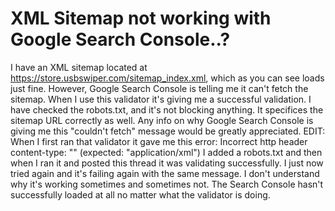 
# XML Sitemap not working with Google Search Console..?

I have an XML sitemap located at https://store.usbswiper.com/sitemap_index.xml, which as you can see loads just fine.
However, Google Search Console is telling me it can't fetch the sitemap.
When I use this validator it's giving me a successful validation.
I have checked the robots.txt, and it's not blocking anything.  It specifices the sitemap URL correctly as well.
Any info on why Google Search Console is giving me this "couldn't fetch" message would be greatly appreciated.
EDIT:  When I first ran that validator it gave me this error:
Incorrect http header content-type: "" (expected: "application/xml")
I added a robots.txt and then when I ran it and posted this thread it was validating successfully.  I just now tried again and it's failing again with the same message.  I don't understand why it's working sometimes and sometimes not.  The Search Console hasn't successfully loaded at all no matter what the validator is doing.

        